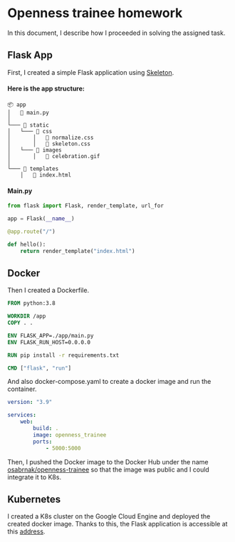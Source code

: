 # Openness trainee homework

In this document, I describe how I proceeded in solving the assigned task.

## Flask App

First, I created a simple Flask application using [Skeleton](http://getskeleton.com). 
#### Here is the app structure:

```
📦 app
│   📜 main.py
│
└─── 📂 static
│   └─── 📂 css
│       │   📜 normalize.css
│       │   📜 skeleton.css
│   └─── 📂 images
│       │   📜 celebration.gif
│
└─── 📂 templates
    │   📜 index.html
```

#### Main.py

```python
from flask import Flask, render_template, url_for

app = Flask(__name__)

@app.route("/")

def hello():
    return render_template("index.html")
```

## Docker
Then I created a Dockerfile.

```dockerfile
FROM python:3.8

WORKDIR /app
COPY . .

ENV FLASK_APP=./app/main.py
ENV FLASK_RUN_HOST=0.0.0.0

RUN pip install -r requirements.txt

CMD ["flask", "run"]
```

And also docker-compose.yaml to create a docker image and run the container.

```yaml
version: "3.9"

services:
    web:
        build: .
        image: openness_trainee
        ports:
            - 5000:5000
```
Then, I pushed the Docker image to the Docker Hub under the name  [osabrnak/openness-trainee](https://hub.docker.com/repository/docker/osabrnak/openness-trainee)  so that the image was public and I could integrate it to K8s.

## Kubernetes
I created a K8s cluster on the Google Cloud Engine and deployed the created docker image. Thanks to this, the Flask application is accessible at this [address](http://34.116.224.146:5000).
